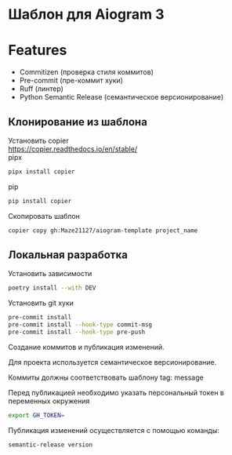 # Шаблон для Aiogram 3

# Features
- Commitizen (проверка стиля коммитов)
- Pre-commit (пре-коммит хуки)
- Ruff (линтер)
- Python Semantic Release (семантическое версионирование)

## Клонирование из шаблона

Установить copier  
https://copier.readthedocs.io/en/stable/  
pipx
```bash
pipx install copier
```  
pip
```bash
pip install copier
``` 

Скопировать шаблон
```bash
copier copy gh:Maze21127/aiogram-template project_name
```

## Локальная разработка
Установить зависимости  
```bash
poetry install --with DEV
 ```
Установить git хуки
```bash
pre-commit install
pre-commit install --hook-type commit-msg
pre-commit install --hook-type pre-push
```
Создание коммитов и публикация изменений.

Для проекта используется семантическое версионирование.  

Коммиты должны соответствовать шаблону tag: message  

Перед публикацией необходимо указать персональный токен в переменных окружения  
```bash
export GH_TOKEN=
```
Публикация изменений осуществляется с помощью команды:
```bash
semantic-release version 
``` 